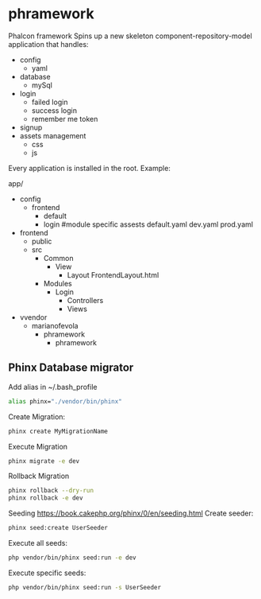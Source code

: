 # phramework
Phalcon framework
Spins up a new skeleton component-repository-model application that handles:
- config
    - yaml
- database
    - mySql
- login
    - failed login
    - success login
    - remember me token
- signup
- assets management
    - css
    - js

Every application is installed in the root. Example:

app/
- config
    - frontend
        - default
        - login #module specific assests
    default.yaml
    dev.yaml
    prod.yaml
- frontend
    - public
    - src
        - Common
            - View
                - Layout
                    FrontendLayout.html
        - Modules
            - Login
                - Controllers
                - Views
- vvendor
    - marianofevola
        - phramework
            - phramework

## Phinx Database migrator
Add alias in ~/.bash_profile
```bash
alias phinx="./vendor/bin/phinx"
```
Create Migration: 
```bash
phinx create MyMigrationName
```
Execute Migration
```bash
phinx migrate -e dev
```
Rollback Migration
```bash
phinx rollback --dry-run
phinx rollback -e dev
```
Seeding https://book.cakephp.org/phinx/0/en/seeding.html
Create seeder:
```bash
phinx seed:create UserSeeder 
```
Execute all seeds:
```bash
php vendor/bin/phinx seed:run -e dev
```
Execute specific seeds:
```bash
php vendor/bin/phinx seed:run -s UserSeeder
